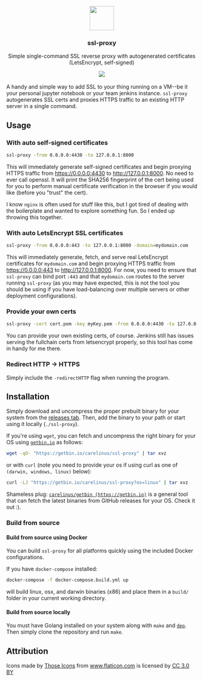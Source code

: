 <p align="center">
  <img src="https://carelinus.com/assets/img/lock.png" width="64">
  <h3 align="center">ssl-proxy</h3>
  <p align="center">Simple single-command SSL reverse proxy with autogenerated certificates (LetsEncrypt, self-signed)<p>
  <p align="center"> <a href="https://goreportcard.com/report/github.com/carelinus/ssl-proxy"><img src="https://goreportcard.com/badge/github.com/carelinus/ssl-proxy" alt=""></a> <a href="https://travis-ci.com/carelinus/ssl-proxy"><img src="https://travis-ci.com/carelinus/ssl-proxy.svg?branch=master" /></a> <a href="https://godoc.org/github.com/carelinus/ssl-proxy"><img src="https://godoc.org/github.com/carelinus/ssl-proxy?status.svg" alt=""></a> 
  </p>
</p>

A handy and simple way to add SSL to your thing running on a VM--be it your personal jupyter notebook or your team jenkins instance. `ssl-proxy` autogenerates SSL certs and proxies HTTPS traffic to an existing HTTP server in a single command. 

## Usage
### With auto self-signed certificates
```sh
ssl-proxy -from 0.0.0.0:4430 -to 127.0.0.1:8000
```
This will immediately generate self-signed certificates and begin proxying HTTPS traffic from https://0.0.0.0:4430 to http://127.0.0.1:8000. No need to ever call openssl. It will print the SHA256 fingerprint of the cert being used for you to perform manual certificate verification in the browser if you would like (before you "trust" the cert).

I know `nginx` is often used for stuff like this, but I got tired of dealing with the boilerplate and wanted to explore something fun. So I ended up throwing this together. 

### With auto LetsEncrypt SSL certificates
```sh
ssl-proxy -from 0.0.0.0:443 -to 127.0.0.1:8000 -domain=mydomain.com
```
This will immediately generate, fetch, and serve real LetsEncrypt certificates for `mydomain.com` and begin proxying HTTPS traffic from https://0.0.0.0:443 to http://127.0.0.1:8000. For now, you need to ensure that `ssl-proxy` can bind port `:443` and that `mydomain.com` routes to the server running `ssl-proxy` (as you may have expected, this is not the tool you should be using if you have load-balancing over multiple servers or other deployment configurations).

### Provide your own certs
```sh
ssl-proxy -cert cert.pem -key myKey.pem -from 0.0.0.0:4430 -to 127.0.0.1:8000
```
You can provide your own existing certs, of course. Jenkins still has issues serving the fullchain certs from letsencrypt properly, so this tool has come in handy for me there. 

### Redirect HTTP -> HTTPS
Simply include the `-redirectHTTP` flag when running the program.

## Installation
Simply download and uncompress the proper prebuilt binary for your system from the [releases tab](https://github.com/carelinus/ssl-proxy/releases/). Then, add the binary to your path or start using it locally (`./ssl-proxy`).

If you're using `wget`, you can fetch and uncompress the right binary for your OS using [`getbin.io`](https://github.com/carelinus/getbin) as follows:
```sh
wget -qO- "https://getbin.io/carelinus/ssl-proxy" | tar xvz 
```
or with `curl` (note you need to provide your os if using curl as one of `(darwin, windows, linux)` below):
```sh
curl -LJ "https://getbin.io/carelinus/ssl-proxy?os=linux" | tar xvz 
```

Shameless plug: [`carelinus/getbin (https://getbin.io)`](https://github.com/carelinus/getbin) is a general tool that can fetch the latest binaries from GitHub releases for your OS. Check it out :).  

### Build from source 
#### Build from source using Docker
You can build `ssl-proxy` for all platforms quickly using the included Docker configurations.

If you have `docker-compose` installed:
```sh
docker-compose -f docker-compose.build.yml up
```
will build linux, osx, and darwin binaries (x86) and place them in a `build/` folder in your current working directory.
#### Build from source locally
You must have Golang installed on your system along with `make` and [`dep`](https://github.com/golang/dep). Then simply clone the repository and run `make`. 

## Attribution
Icons made by <a href="https://www.flaticon.com/authors/those-icons" title="Those Icons">Those Icons</a> from <a href="https://www.flaticon.com/" title="Flaticon">www.flaticon.com</a> is licensed by <a href="http://creativecommons.org/licenses/by/3.0/" title="Creative Commons BY 3.0" target="_blank">CC 3.0 BY</a>
